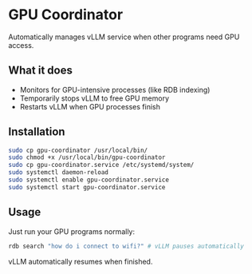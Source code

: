 # GPU Coordinator

Automatically manages vLLM service when other programs need GPU access.

## What it does

- Monitors for GPU-intensive processes (like RDB indexing)
- Temporarily stops vLLM to free GPU memory
- Restarts vLLM when GPU processes finish

## Installation

```bash
sudo cp gpu-coordinator /usr/local/bin/
sudo chmod +x /usr/local/bin/gpu-coordinator
sudo cp gpu-coordinator.service /etc/systemd/system/
sudo systemctl daemon-reload
sudo systemctl enable gpu-coordinator.service
sudo systemctl start gpu-coordinator.service
```

## Usage

Just run your GPU programs normally:

```bash
rdb search "how do i connect to wifi?" # vLLM pauses automatically 
```
vLLM automatically resumes when finished.
